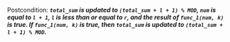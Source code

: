Postcondition: ***`total_sum` is updated to `(total_sum + l + 1) % MOD`, `num` is equal to `l + 1`, `l` is less than or equal to `r`, and the result of `func_1(num, k)` is true. If `func_1(num, k)` is true, then `total_sum` is updated to `(total_sum + l + 1) % MOD`.***